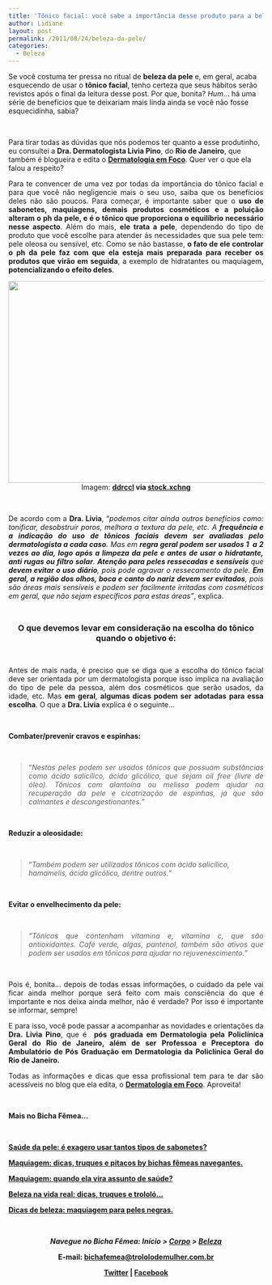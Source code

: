```yaml
---
title: 'Tônico facial: você sabe a importância desse produto para a beleza da pele?'
author: Lidiane
layout: post
permalink: /2011/08/24/beleza-da-pele/
categories:
  - Beleza
---
```

Se você costuma ter pressa no ritual de **beleza da pele** e, em geral, acaba esquecendo de usar o **tônico facial**, tenho certeza que seus hábitos serão revistos após o final da leitura desse post. Por que, bonita? _Hum_… há uma série de benefícios que te deixariam mais linda ainda se você não fosse esquecidinha, sabia?

&nbsp;

Para tirar todas as dúvidas que nós podemos ter quanto a esse produtinho, eu consultei a **Dra. Dermatologista Livia Pino**, do **Rio de Janeiro**, que também é blogueira e edita o **<a href="http://www.dermatologiaemfoco.blogspot.com/" target="_blank" rel="noopener noreferrer">Dermatologia em Foco</a>**. Quer ver o que ela falou a respeito?

<!--more-->

<p align="justify">
  Para te convencer de uma vez por todas da importância do tônico facial e para que você não negligencie mais o seu uso, saiba que os benefícios deles não são poucos. Para começar, é importante saber que o <strong>uso de sabonetes, maquiagens, demais produtos cosméticos e a poluição alteram o ph da pele, e é o tônico que proporciona o equilíbrio necessário nesse aspecto</strong>. Além do mais, <strong>ele trata a pele</strong>, dependendo do tipo de produto que você escolhe para atender ás necessidades que sua pele tem: pele oleosa ou sensível, etc. Como se não bastasse, <strong>o fato de ele controlar o ph da pele faz com que ela esteja mais preparada para receber os produtos que virão em seguida</strong>, a exemplo de hidratantes ou maquiagem, <strong>potencializando o efeito deles</strong>.
</p>

<p align="center">
  <a href="https://www.trololodemulher.com.br/2011/08/beleza.jpg"><img class="alignnone size-full wp-image-6821" title="beleza" src="https://www.trololodemulher.com.br/2011/08/beleza.jpg" alt="" width="600" height="399" /><br /> </a>Imagem: <strong><a href="http://www.sxc.hu/browse.phtml?f=profile&l=ddrccl" target="_blank" rel="noopener noreferrer">ddrccl</a> via <a href="http://www.sxc.hu/" target="_blank" rel="noopener noreferrer">stock.xchng</a></strong>
</p>

&nbsp;

<p align="justify">
  De acordo com a <strong>Dra. Livia</strong>, “<em>podemos citar ainda outros benefícios como: tonificar, desobstruir poros, melhora a textura da pele, etc. A <strong>frequência e a indicação do uso de tônicos faciais devem ser avaliadas pelo dermatologista a cada caso</strong>. Mas em <strong>regra geral podem ser usados 1  a 2 vezes ao dia, logo após a limpeza da pele e antes de usar o hidratante, anti rugas ou filtro solar</strong>. <strong>Atenção para peles ressecadas e sensíveis</strong> que <strong>devem evitar o uso diário</strong>, pois pode agravar o ressecamento da pele. <strong>Em geral, a região dos olhos, boca e canto do nariz devem ser evitados</strong>, pois são áreas mais sensíveis e podem ser facilmente irritadas com cosméticos em geral, que não sejam específicos para estas áreas”</em>, explica.
</p>

&nbsp;

<p align="center">
  <strong><span style="font-size: medium;">O que devemos levar em consideração na escolha do tônico quando o objetivo é:</span></strong>
</p>

&nbsp;

<p align="justify">
  Antes de mais nada, é preciso que se diga que a escolha do tônico facial deve ser orientada por um dermatologista porque isso implica na avaliação do tipo de pele da pessoa, além dos cosméticos que serão usados, da idade, etc. Mas <strong>em geral</strong>, <strong>algumas dicas podem ser adotadas para essa escolha</strong>. O que a <strong>Dra. Livia</strong> explica é o seguinte…
</p>

&nbsp;

**Combater/prevenir cravos e espinhas:**

&nbsp;

> <p align="justify">
>   “<em>Nestas peles podem ser usados tônicos que possuam substâncias como ácido salicílico, ácido glicólico, que sejam oil free (livre de óleo). Tônicos com alantoína ou melissa podem ajudar na recuperação da pele e cicatrização de espinhas, já que são calmantes e descongestionantes.”</em>
> </p>

&nbsp;

**Reduzir a oleosidade:**

&nbsp;

> “_Também podem ser utilizados tônicos com ácido salicílico, hamamelis, ácido glicólico, dentre outros.”_

&nbsp;

**Evitar o envelhecimento da pele:**

&nbsp;

> <p align="justify">
>   <em>“Tônicos que contenham vitamina e, vitamina c, que são antioxidantes. Café verde, algas, pantenol, também são ativos que podem ser usados em tônicos para ajudar no rejuvenescimento.”</em>
> </p>

&nbsp;

<p align="justify">
  Pois é, bonita… depois de todas essas informações, o cuidado da pele vai ficar ainda melhor porque será feito com mais consciência do que é importante e nos deixa ainda melhor, não é verdade? Por isso é importante se informar, sempre!
</p>

<p align="justify">
  E para isso, você pode passar a acompanhar as novidades e orientações da <strong>Dra. Livia Pino</strong>, que é  <strong>pós graduada em Dermatologia pela Policlínica Geral do Rio de Janeiro, além de ser Professoa e Preceptora do Ambulatório de Pós Graduação em Dermatologia da Policlínica Geral do Rio de Janeiro. </strong>
</p>

<p align="justify">
  Todas as informações e dicas que essa profissional tem para te dar são acessíveis no blog que ela edita, o <strong><a href="http://www.dermatologiaemfoco.blogspot.com/" target="_blank" rel="noopener noreferrer">Dermatologia em Foco</a></strong>. Aproveita!
</p>

&nbsp;

**Mais no Bicha Fêmea…**

&nbsp;

**[Saúde da pele: é exagero usar tantos tipos de sabonetes?](http://www.trololodemulher.com.br/2011/06/29/saude-beleza-da-pele/)**

**[Maquiagem: dicas, truques e pitacos by bichas fêmeas navegantes.](http://www.trololodemulher.com.br/2011/08/17/maquiagem-dicas-truques/)**

**[Maquiagem: quando ela vira assunto de saúde?](http://www.trololodemulher.com.br/2011/06/08/maquiagem-saude-pele/)**

**[Beleza na vida real: dicas, truques e trololó…](http://www.trololodemulher.com.br/2011/07/22/beleza-na-vida-real-dicas/)**

**[Dicas de beleza: maquiagem para peles negras.](http://www.trololodemulher.com.br/2011/05/27/maquiagem-peles-negras/)**

&nbsp;

<p align="center">
  <strong><em>Navegue no Bicha Fêmea: Início > <a href="http://www.trololodemulher.com.br/corpo/">Corpo</a> > <a href="http://www.trololodemulher.com.br/category/do-corpo/beleza/">Beleza</a></em></strong>
</p>

<p align="center">
  <strong>E-mail: <a href="mailto:bichafemea@trololodemulher.com.br">bichafemea@trololodemulher.com.br</a></strong>
</p>

<p align="center">
  <strong><a href="http://twitter.com/#!/bichafemea">Twitter</a> | <a href="https://www.facebook.com/profile.php?id=100002007076157">Facebook</a> </strong>
</p>